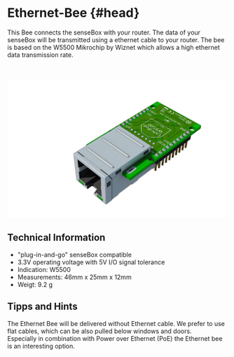 # Ethernet-Bee {#head}
<div class="description">
This Bee connects the senseBox with your router. The data of your senseBox will be transmitted using a ethernet cable to your router. The bee is based on the W5500 Mikrochip by Wiznet which allows a high ethernet data transmission rate.</div>
<div class="line">
    <br>
    <br>
</div>

![Ethernet Bee](../../pictures/Lan_bottom.png)

## Technical Information


* "plug-in-and-go" senseBox compatible
* 3.3V operating voltage with 5V I/O signal tolerance
* Indication: W5500
* Measurements: 46mm x 25mm x 12mm
* Weigt: 9.2 g

## Tipps and Hints

The Ethernet Bee will be delivered without Ethernet cable. We prefer to use flat cables, which can be also pulled below windows and doors.  
Especially in combination with  Power over Ethernet (PoE) the Ethernet bee is an interesting option.
